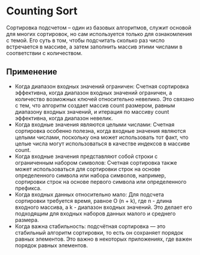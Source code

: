 # Counting Sort
Сортировка подсчетом – один из базовых алгоритмов, служит основой для многих сортировок, но сам используется только для ознакомления с темой. Его суть в том, чтобы подсчитать сколько раз число встречается в массиве, а затем заполнить массив этими числами в соответствии с количеством.
## Применение
* Когда диапазон входных значений ограничен: Счетная сортировка эффективна, когда диапазон входных значений ограничен, а количество возможных ключей относительно невелико. Это связано с тем, что алгоритм создает массив count размером, равным диапазону входных значений, и итерация по массиву count эффективна, когда диапазон невелик.
* Когда входные значения являются целыми числами: Счетная сортировка особенно полезна, когда входные значения являются целыми числами, поскольку она может использовать тот факт, что целые числа могут использоваться в качестве индексов в массиве count.
* Когда входные значения представляют собой строки с ограниченным набором символов: Счетная сортировка также может использоваться для сортировки строк на основе определенного символа или набора символов, например, сортировки строк на основе первого символа или определенного префикса.
* Когда входных данных относительно мало: Для подсчета сортировки требуется время, равное O (n + k), где n - длина входного массива, а k - диапазон входных значений. Это делает его подходящим для входных наборов данных малого и среднего размера.
* Когда важна стабильность: подсчётная сортировка — это стабильный алгоритм сортировки, то есть он сохраняет порядок равных элементов. Это важно в некоторых приложениях, где важен порядок равных элементов.